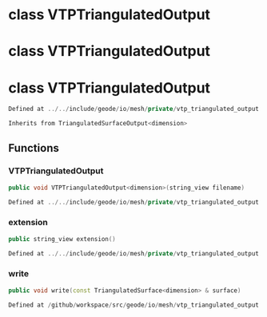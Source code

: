 # class VTPTriangulatedOutput

# class VTPTriangulatedOutput

# class VTPTriangulatedOutput

```cpp
Defined at ../../include/geode/io/mesh/private/vtp_triangulated_output.h#33
```

```cpp
Inherits from TriangulatedSurfaceOutput<dimension>
```



## Functions

### VTPTriangulatedOutput

```cpp
public void VTPTriangulatedOutput<dimension>(string_view filename)
```

```cpp
Defined at ../../include/geode/io/mesh/private/vtp_triangulated_output.h#37
```

### extension

```cpp
public string_view extension()
```

```cpp
Defined at ../../include/geode/io/mesh/private/vtp_triangulated_output.h#44
```

### write

```cpp
public void write(const TriangulatedSurface<dimension> & surface)
```

```cpp
Defined at /github/workspace/src/geode/io/mesh/vtp_triangulated_output.cpp#34
```




